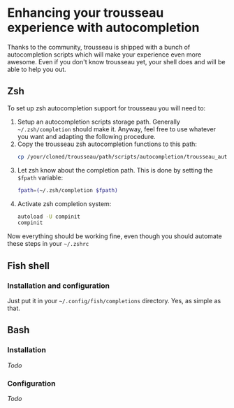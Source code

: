 # Enhancing your trousseau experience with autocompletion

Thanks to the community, trousseau is shipped with a bunch of autocompletion scripts which will make your experience even more awesome.
Even if you don't know trousseau yet, your shell does and will be able to help you out.

## Zsh

To set up zsh autocompletion support for trousseau you will need to:

1. Setup an autocompletion scripts storage path. Generally `~/.zsh/completion` should make it. Anyway, feel free to use whatever you want and adapting the following procedure.
2. Copy the trousseau zsh autocompletion functions to this path:
    ```bash
    cp /your/cloned/trousseau/path/scripts/autocompletion/trousseau_autocomplete.zsh ~/.zsh/completion
    ```
3. Let zsh know about the completion path. This is done by setting the `$fpath` variable:
    ```bash
    fpath=(~/.zsh/completion $fpath)
    ```
4. Activate zsh completion system:
    ```bash
    autoload -U compinit
    compinit
    ```

Now everything should be working fine, even though you should automate these steps in your `~/.zshrc`

## Fish shell

### Installation and configuration

Just put it in your ``~/.config/fish/completions`` directory.
Yes, as simple as that.

## Bash

### Installation

*Todo*

### Configuration

*Todo*


